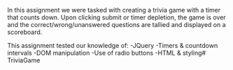 In this assignment we were tasked with creating a trivia game with a timer that counts down. Upon clicking submit or timer depletion, the game is over and the correct/wrong/unanswered questions are tallied and displayed on a scoreboard.

This assignment tested our knowledge of:
    -JQuery
    -Timers & countdown intervals
    -DOM manipulation
    -Use of radio buttons
    -HTML & styling# TriviaGame
